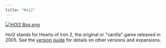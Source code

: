 ```yaml
---
title: "Hoi2"
---
```


[![HOI2 Box.png](/images/0/03/HOI2_Box.png)](/File:HOI2_Box.png)

HoI2 stands for Hearts of Iron 2, the original or "vanilla" game
released in 2005. See the [version guide](/Versioning "Versioning") for
details on other versions and expansions.
